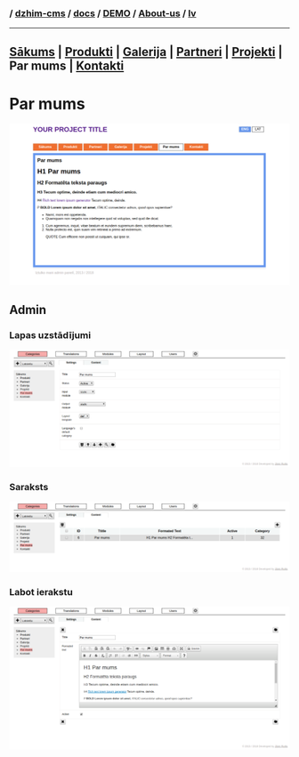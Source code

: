 ### / [dzhim-cms](./../../../../) / [docs](./../../../) / [DEMO](./../../) / [About-us](./../) / [lv](./)

-----------------------------------------------------------------------------------

## [Sākums](../../Home/lv) | [Produkti](../../Products/lv) | [Galerija](../../Gallery/lv) | [Partneri](../../Partners/lv) | [Projekti](../../Projects/lv) | Par mums | [Kontakti](../../Contacts/lv)

# Par mums
![image](public.png)

## Admin

### Lapas uzstādījumi
![image](settings.png)

### Saraksts
![image](list.png)

### Labot ierakstu
![image](one.png)
